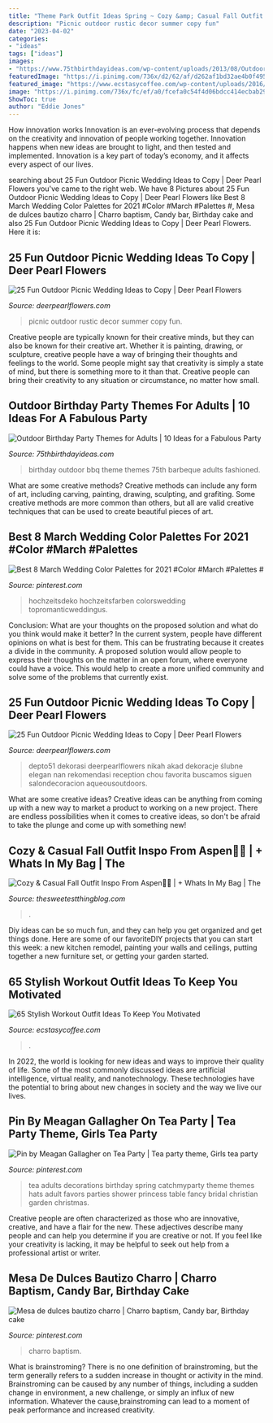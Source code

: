 ```yaml
---
title: "Theme Park Outfit Ideas Spring ~ Cozy &amp; Casual Fall Outfit Inspo From Aspen🍁🍂"
description: "Picnic outdoor rustic decor summer copy fun"
date: "2023-04-02"
categories:
- "ideas"
tags: ["ideas"]
images:
- "https://www.75thbirthdayideas.com/wp-content/uploads/2013/08/Outdoor-BBQ-Party-Theme.jpg"
featuredImage: "https://i.pinimg.com/736x/d2/62/af/d262af1bd32ae4b0f495f7888098b081.jpg"
featured_image: "https://www.ecstasycoffee.com/wp-content/uploads/2016/11/Nike-pride.jpg"
image: "https://i.pinimg.com/736x/fc/ef/a0/fcefa0c54f4d06bdcc414ecbab291b49--tea-party-ideas-for-adults-high-tea-hats.jpg"
ShowToc: true
author: "Eddie Jones"
---
```



How innovation works
Innovation is an ever-evolving process that depends on the creativity and innovation of people working together. Innovation happens when new ideas are brought to light, and then tested and implemented. Innovation is a key part of today’s economy, and it affects every aspect of our lives.

	

		
searching about 25 Fun Outdoor Picnic Wedding Ideas to Copy | Deer Pearl Flowers you've came to the right web. We have 8 Pictures about 25 Fun Outdoor Picnic Wedding Ideas to Copy | Deer Pearl Flowers like Best 8 March Wedding Color Palettes for 2021 #Color #March #Palettes #, Mesa de dulces bautizo charro | Charro baptism, Candy bar, Birthday cake and also 25 Fun Outdoor Picnic Wedding Ideas to Copy | Deer Pearl Flowers. Here it is:
		
    
## 25 Fun Outdoor Picnic Wedding Ideas To Copy | Deer Pearl Flowers

<img loading=lazy src="https://www.deerpearlflowers.com/wp-content/uploads/2017/02/Summer-Outdoor-Picnic-Wedding-Ideas-17.jpg" onerror="this.onerror=null;this.src='https://tse3.mm.bing.net/th?id=OIP.1XM1RLuiEirTpZ4D4m_-_QHaLI&amp;pid=15.1';" alt="25 Fun Outdoor Picnic Wedding Ideas to Copy | Deer Pearl Flowers">

_Source: deerpearlflowers.com_

>picnic outdoor rustic decor summer copy fun. 

	

Creative people are typically known for their creative minds, but they can also be known for their creative art. Whether it is painting, drawing, or sculpture, creative people have a way of bringing their thoughts and feelings to the world. Some people might say that creativity is simply a state of mind, but there is something more to it than that. Creative people can bring their creativity to any situation or circumstance, no matter how small.

    
## Outdoor Birthday Party Themes For Adults | 10 Ideas For A Fabulous Party

<img loading=lazy src="https://www.75thbirthdayideas.com/wp-content/uploads/2013/08/Outdoor-BBQ-Party-Theme.jpg" onerror="this.onerror=null;this.src='https://tse3.mm.bing.net/th?id=OIP.yMPzA_4YyexB4WwA4FtD9gHaD_&amp;pid=15.1';" alt="Outdoor Birthday Party Themes for Adults | 10 Ideas for a Fabulous Party">

_Source: 75thbirthdayideas.com_

>birthday outdoor bbq theme themes 75th barbeque adults fashioned. 

	

What are some creative methods?
Creative methods can include any form of art, including carving, painting, drawing, sculpting, and grafiting. Some creative methods are more common than others, but all are valid creative techniques that can be used to create beautiful pieces of art.

    
## Best 8 March Wedding Color Palettes For 2021 #Color #March #Palettes #

<img loading=lazy src="https://i.pinimg.com/736x/08/3f/8b/083f8b823f71c4474212b1056f0ffd55.jpg" onerror="this.onerror=null;this.src='https://tse2.mm.bing.net/th?id=OIP.CqKFl4uLJsPXrF1By7sB9AHaO0&amp;pid=15.1';" alt="Best 8 March Wedding Color Palettes for 2021 #Color #March #Palettes #">

_Source: pinterest.com_

>hochzeitsdeko hochzeitsfarben colorswedding topromanticweddingus. 

	

Conclusion: What are your thoughts on the proposed solution and what do you think would make it better?
In the current system, people have different opinions on what is best for them. This can be frustrating because it creates a divide in the community. A proposed solution would allow people to express their thoughts on the matter in an open forum, where everyone could have a voice. This would help to create a more unified community and solve some of the problems that currently exist.

    
## 25 Fun Outdoor Picnic Wedding Ideas To Copy | Deer Pearl Flowers

<img loading=lazy src="https://www.deerpearlflowers.com/wp-content/uploads/2017/02/Summer-Outdoor-Picnic-Wedding-Ideas-18.jpg" onerror="this.onerror=null;this.src='https://tse3.mm.bing.net/th?id=OIP.2WFc_SwVPsHXv9QMf6dSvgHaLH&amp;pid=15.1';" alt="25 Fun Outdoor Picnic Wedding Ideas to Copy | Deer Pearl Flowers">

_Source: deerpearlflowers.com_

>depto51 dekorasi deerpearlflowers nikah akad dekoracje ślubne elegan nan rekomendasi reception chou favorita buscamos siguen salondecoracion aqueousoutdoors. 

	

What are some creative ideas?
Creative ideas can be anything from coming up with a new way to market a product to working on a new project. There are endless possibilities when it comes to creative ideas, so don't be afraid to take the plunge and come up with something new!

    
## Cozy &amp; Casual Fall Outfit Inspo From Aspen🍁🍂 | + Whats In My Bag | The

<img loading=lazy src="https://www.thesweetestthingblog.com/app/uploads/2020/11/fall-outfit-ideas-pinterest-cute-express-fall-fashion-outfit-ideas-chanel-necklace-outfit.jpg" onerror="this.onerror=null;this.src='https://tse3.mm.bing.net/th?id=OIP.L-_jouxk4tR61DgAsZ0xCQHaLH&amp;pid=15.1';" alt="Cozy &amp; Casual Fall Outfit Inspo From Aspen🍁🍂 | + Whats In My Bag | The">

_Source: thesweetestthingblog.com_

>. 

	

Diy ideas can be so much fun, and they can help you get organized and get things done. Here are some of our favoriteDIY projects that you can start this week: a new kitchen remodel, painting your walls and ceilings, putting together a new furniture set, or getting your garden started.

    
## 65 Stylish Workout Outfit Ideas To Keep You Motivated

<img loading=lazy src="https://www.ecstasycoffee.com/wp-content/uploads/2016/11/Nike-pride.jpg" onerror="this.onerror=null;this.src='https://tse2.mm.bing.net/th?id=OIP.w-Ye7hbZZXCOWIak3jjHgAHaK6&amp;pid=15.1';" alt="65 Stylish Workout Outfit Ideas To Keep You Motivated">

_Source: ecstasycoffee.com_

>. 

	

In 2022, the world is looking for new ideas and ways to improve their quality of life. Some of the most commonly discussed ideas are artificial intelligence, virtual reality, and nanotechnology. These technologies have the potential to bring about new changes in society and the way we live our lives.

    
## Pin By Meagan Gallagher On Tea Party | Tea Party Theme, Girls Tea Party

<img loading=lazy src="https://i.pinimg.com/736x/fc/ef/a0/fcefa0c54f4d06bdcc414ecbab291b49--tea-party-ideas-for-adults-high-tea-hats.jpg" onerror="this.onerror=null;this.src='https://tse1.mm.bing.net/th?id=OIP.8U1DdlRRG6iT36QI3DOYaQHaJ4&amp;pid=15.1';" alt="Pin by Meagan Gallagher on Tea Party | Tea party theme, Girls tea party">

_Source: pinterest.com_

>tea adults decorations birthday spring catchmyparty theme themes hats adult favors parties shower princess table fancy bridal christian garden christmas. 

	

Creative people are often characterized as those who are innovative, creative, and have a flair for the new. These adjectives describe many people and can help you determine if you are creative or not. If you feel like your creativity is lacking, it may be helpful to seek out help from a professional artist or writer.

    
## Mesa De Dulces Bautizo Charro | Charro Baptism, Candy Bar, Birthday Cake

<img loading=lazy src="https://i.pinimg.com/736x/d2/62/af/d262af1bd32ae4b0f495f7888098b081.jpg" onerror="this.onerror=null;this.src='https://tse2.mm.bing.net/th?id=OIP.EBanFhS4n5SotOH8SRYrawHaJ3&amp;pid=15.1';" alt="Mesa de dulces bautizo charro | Charro baptism, Candy bar, Birthday cake">

_Source: pinterest.com_

>charro baptism. 

	

What is brainstroming?
There is no one definition of brainstroming, but the term generally refers to a sudden increase in thought or activity in the mind. Brainstroming can be caused by any number of things, including a sudden change in environment, a new challenge, or simply an influx of new information. Whatever the cause,brainstroming can lead to a moment of peak performance and increased creativity.

